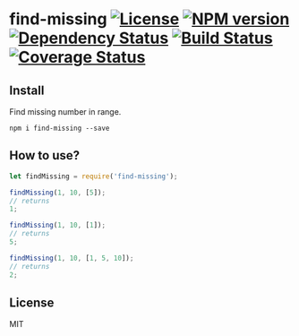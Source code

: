 # find-missing [![License][LicenseIMGURL]][LicenseURL] [![NPM version][NPMIMGURL]][NPMURL] [![Dependency Status][DependencyStatusIMGURL]][DependencyStatusURL] [![Build Status][BuildStatusIMGURL]][BuildStatusURL] [![Coverage Status][CoverageIMGURL]][CoverageURL]

## Install

Find missing number in range.
```
npm i find-missing --save
```

## How to use?

```js
let findMissing = require('find-missing');

findMissing(1, 10, [5]);
// returns
1;

findMissing(1, 10, [1]);
// returns
5;

findMissing(1, 10, [1, 5, 10]);
// returns
2;
```

## License

MIT

[NPMIMGURL]:                https://img.shields.io/npm/v/find-missing.svg?style=flat
[BuildStatusIMGURL]:        https://img.shields.io/travis/coderaiser/find-missing/master.svg?style=flat
[DependencyStatusIMGURL]:   https://img.shields.io/david/coderaiser/find-missing.svg?style=flat
[LicenseIMGURL]:            https://img.shields.io/badge/license-MIT-317BF9.svg?style=flat
[NPMURL]:                   https://npmjs.org/package/find-missing "npm"
[BuildStatusURL]:           https://travis-ci.org/coderaiser/find-missing  "Build Status"
[DependencyStatusURL]:      https://david-dm.org/coderaiser/find-missing "Dependency Status"
[LicenseURL]:               https://tldrlegal.com/license/mit-license "MIT License"

[CoverageURL]:              https://coveralls.io/github/coderaiser/find-missing?branch=master
[CoverageIMGURL]:           https://coveralls.io/repos/coderaiser/find-missing/badge.svg?branch=master&service=github
